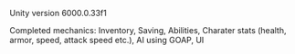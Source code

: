 Unity version 6000.0.33f1

Completed mechanics: Inventory, Saving, Abilities, Charater stats (health, armor, speed, attack speed etc.), AI using GOAP, UI
